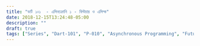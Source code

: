 ```yaml
---
title: "ডার্ট ১০১  - এসিনক্রোনি ১ - ফিউচার ও এসিন্ক"
date: 2018-12-15T13:24:48-05:00
description: ""
draft: true
tags: ["Series", "Dart-101", "P-010", "Asynchronous Programming", "Future", "Async Await"]
---
```

